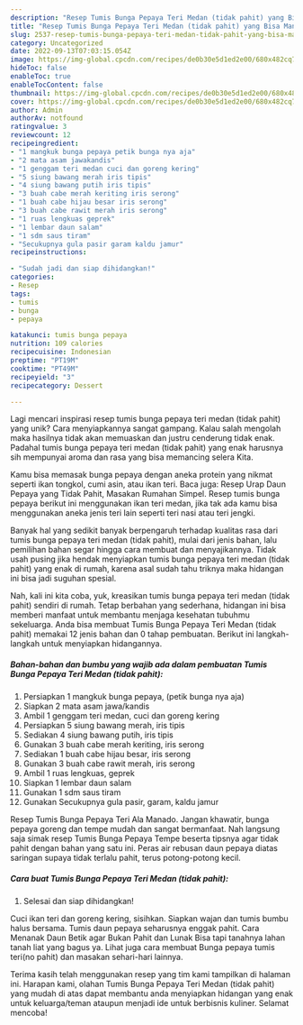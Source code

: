 ```yaml
---
description: "Resep Tumis Bunga Pepaya Teri Medan (tidak pahit) yang Bisa Manjain Lidah"
title: "Resep Tumis Bunga Pepaya Teri Medan (tidak pahit) yang Bisa Manjain Lidah"
slug: 2537-resep-tumis-bunga-pepaya-teri-medan-tidak-pahit-yang-bisa-manjain-lidah
category: Uncategorized
date: 2022-09-13T07:03:15.054Z
image: https://img-global.cpcdn.com/recipes/de0b30e5d1ed2e00/680x482cq70/tumis-bunga-pepaya-teri-medan-tidak-pahit-foto-resep-utama.jpg
hideToc: false
enableToc: true
enableTocContent: false
thumbnail: https://img-global.cpcdn.com/recipes/de0b30e5d1ed2e00/680x482cq70/tumis-bunga-pepaya-teri-medan-tidak-pahit-foto-resep-utama.jpg
cover: https://img-global.cpcdn.com/recipes/de0b30e5d1ed2e00/680x482cq70/tumis-bunga-pepaya-teri-medan-tidak-pahit-foto-resep-utama.jpg
author: Admin
authorAv: notfound
ratingvalue: 3
reviewcount: 12
recipeingredient:
- "1 mangkuk bunga pepaya petik bunga nya aja"
- "2 mata asam jawakandis"
- "1 genggam teri medan cuci dan goreng kering"
- "5 siung bawang merah iris tipis"
- "4 siung bawang putih iris tipis"
- "3 buah cabe merah keriting iris serong"
- "1 buah cabe hijau besar iris serong"
- "3 buah cabe rawit merah iris serong"
- "1 ruas lengkuas geprek"
- "1 lembar daun salam"
- "1 sdm saus tiram"
- "Secukupnya gula pasir garam kaldu jamur"
recipeinstructions:

- "Sudah jadi dan siap dihidangkan!"
categories:
- Resep
tags:
- tumis
- bunga
- pepaya

katakunci: tumis bunga pepaya 
nutrition: 109 calories
recipecuisine: Indonesian
preptime: "PT19M"
cooktime: "PT49M"
recipeyield: "3"
recipecategory: Dessert

---
```





Lagi mencari inspirasi resep tumis bunga pepaya teri medan (tidak pahit) yang unik? Cara menyiapkannya sangat gampang. Kalau salah mengolah maka hasilnya tidak akan memuaskan dan justru cenderung tidak enak. Padahal tumis bunga pepaya teri medan (tidak pahit) yang enak harusnya sih mempunyai aroma dan rasa yang bisa memancing selera Kita.





Kamu bisa memasak bunga pepaya dengan aneka protein yang nikmat seperti ikan tongkol, cumi asin, atau ikan teri. Baca juga: Resep Urap Daun Pepaya yang Tidak Pahit, Masakan Rumahan Simpel. Resep tumis bunga pepaya berikut ini menggunakan ikan teri medan, jika tak ada kamu bisa menggunakan aneka jenis teri lain seperti teri nasi atau teri jengki.

Banyak hal yang sedikit banyak berpengaruh terhadap kualitas rasa dari tumis bunga pepaya teri medan (tidak pahit), mulai dari jenis bahan, lalu pemilihan bahan segar hingga cara membuat dan menyajikannya. Tidak usah pusing jika hendak menyiapkan tumis bunga pepaya teri medan (tidak pahit) yang enak di rumah, karena asal sudah tahu triknya maka hidangan ini bisa jadi suguhan spesial.






Nah, kali ini kita coba, yuk, kreasikan tumis bunga pepaya teri medan (tidak pahit) sendiri di rumah. Tetap berbahan yang sederhana, hidangan ini bisa memberi manfaat untuk membantu menjaga kesehatan tubuhmu sekeluarga. Anda bisa membuat Tumis Bunga Pepaya Teri Medan (tidak pahit) memakai 12 jenis bahan dan 0 tahap pembuatan. Berikut ini langkah-langkah untuk menyiapkan hidangannya.

<!--inarticleads1-->

##### Bahan-bahan dan bumbu yang wajib ada dalam pembuatan Tumis Bunga Pepaya Teri Medan (tidak pahit):

1. Persiapkan 1 mangkuk bunga pepaya, (petik bunga nya aja)
1. Siapkan 2 mata asam jawa/kandis
1. Ambil 1 genggam teri medan, cuci dan goreng kering
1. Persiapkan 5 siung bawang merah, iris tipis
1. Sediakan 4 siung bawang putih, iris tipis
1. Gunakan 3 buah cabe merah keriting, iris serong
1. Sediakan 1 buah cabe hijau besar, iris serong
1. Gunakan 3 buah cabe rawit merah, iris serong
1. Ambil 1 ruas lengkuas, geprek
1. Siapkan 1 lembar daun salam
1. Gunakan 1 sdm saus tiram
1. Gunakan Secukupnya gula pasir, garam, kaldu jamur


Resep Tumis Bunga Pepaya Teri Ala Manado. Jangan khawatir, bunga pepaya goreng dan tempe mudah dan sangat bermanfaat. Nah langsung saja simak resep Tumis Bunga Pepaya Tempe beserta tipsnya agar tidak pahit dengan bahan yang satu ini. Peras air rebusan daun pepaya diatas saringan supaya tidak terlalu pahit, terus potong-potong kecil. 

<!--inarticleads2-->

##### Cara buat Tumis Bunga Pepaya Teri Medan (tidak pahit):


1. Selesai dan siap dihidangkan!

Cuci ikan teri dan goreng kering, sisihkan. Siapkan wajan dan tumis bumbu halus bersama. Tumis daun pepaya seharusnya enggak pahit. Cara Menanak Daun Betik agar Bukan Pahit dan Lunak Bisa tapi tanahnya lahan tanah liat yang bagus ya. Lihat juga cara membuat Bunga pepaya tumis teri(no pahit) dan masakan sehari-hari lainnya. 

Terima kasih telah menggunakan resep yang tim kami tampilkan di halaman ini. Harapan kami, olahan Tumis Bunga Pepaya Teri Medan (tidak pahit) yang mudah di atas dapat membantu anda menyiapkan hidangan yang enak untuk keluarga/teman ataupun menjadi ide untuk berbisnis kuliner. Selamat mencoba!
